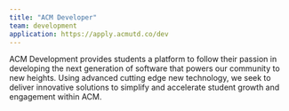 ```yaml
---
title: "ACM Developer"
team: development
application: https://apply.acmutd.co/dev
---
```


ACM Development provides students a platform to follow their passion in developing the next generation of software that powers our community to new heights. Using advanced cutting edge new technology, we seek to deliver innovative solutions to simplify and accelerate student growth and engagement within ACM.
